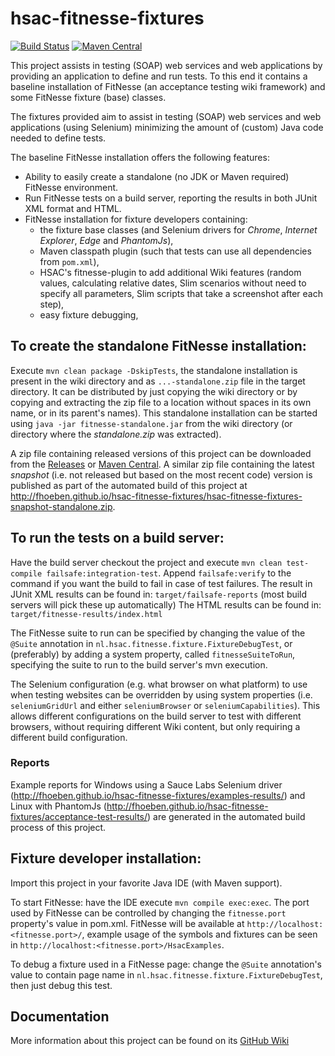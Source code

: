 # hsac-fitnesse-fixtures
[![Build Status](https://travis-ci.org/fhoeben/hsac-fitnesse-fixtures.svg?branch=master)](https://travis-ci.org/fhoeben/hsac-fitnesse-fixtures) [![Maven Central](https://img.shields.io/maven-central/v/nl.hsac/hsac-fitnesse-fixtures.svg?maxAge=86400)](https://mvnrepository.com/artifact/nl.hsac/hsac-fitnesse-fixtures)

This project assists in testing (SOAP) web services and web applications by providing an application to define and run tests. To this end it contains a baseline installation of FitNesse (an acceptance testing wiki framework) and some FitNesse fixture (base) classes.

The fixtures provided aim to assist in testing (SOAP) web services and web applications (using Selenium) minimizing the amount of (custom) Java code needed to define tests.

The baseline FitNesse installation offers the following features:
* Ability to easily create a standalone (no JDK or Maven required) FitNesse environment.
* Run FitNesse tests on a build server, reporting the results in both JUnit XML format and HTML.
* FitNesse installation for fixture developers containing:
    - the fixture base classes (and Selenium drivers for _Chrome_, _Internet Explorer_, _Edge_ and _PhantomJs_),
    - Maven classpath plugin (such that tests can use all dependencies from `pom.xml`),
    - HSAC's fitnesse-plugin to add additional Wiki features (random values, calculating relative dates,
      Slim scenarios without need to specify all parameters, Slim scripts that take a screenshot after each step),
    - easy fixture debugging,

## To create the standalone FitNesse installation:
Execute `mvn clean package -DskipTests`, the standalone installation is present in the wiki
directory and as `...-standalone.zip` file in the target directory. It can be distributed by just copying the wiki directory or by copying and extracting the zip file to a location without spaces in its own name, or in its parent's names).
This standalone installation can be started using `java -jar fitnesse-standalone.jar` from the wiki directory (or directory where the _standalone.zip_ was extracted).

A zip file containing released versions of this project can be downloaded from the [Releases](https://github.com/fhoeben/hsac-fitnesse-fixtures/releases) or [Maven Central](http://central.maven.org/maven2/nl/hsac/hsac-fitnesse-fixtures/).
A similar zip file containing the latest *snapshot* (i.e. not released but based on the most recent code) version is published as part of the automated build of this project at http://fhoeben.github.io/hsac-fitnesse-fixtures/hsac-fitnesse-fixtures-snapshot-standalone.zip.

## To run the tests on a build server:
Have the build server checkout the project and execute `mvn clean test-compile failsafe:integration-test`. Append `failsafe:verify` to the command if you want the build to fail in case of test failures.
The result in JUnit XML results can be found in: `target/failsafe-reports` (most build servers will pick these up automatically)
The HTML results can be found in: `target/fitnesse-results/index.html`

The FitNesse suite to run can be specified by changing the value of the `@Suite` annotation in `nl.hsac.fitnesse.fixture.FixtureDebugTest`, or (preferably) by adding a system property, called `fitnesseSuiteToRun`, specifying the suite to run to the build server's mvn execution.

The Selenium configuration (e.g. what browser on what platform) to use when testing websites can be overridden by using system properties (i.e. `seleniumGridUrl` and either `seleniumBrowser` or `seleniumCapabilities`).
This allows different configurations on the build server to test with different browsers, without requiring different Wiki content, but only requiring a different build configuration.

### Reports
Example reports for Windows using a Sauce Labs Selenium driver (http://fhoeben.github.io/hsac-fitnesse-fixtures/examples-results/) and Linux with PhantomJs (http://fhoeben.github.io/hsac-fitnesse-fixtures/acceptance-test-results/) are generated in the automated build process of this project.

## Fixture developer installation:
Import this project in your favorite Java IDE (with Maven support).

To start FitNesse: have the IDE execute `mvn compile exec:exec`. The port used by FitNesse can be controlled by changing the `fitnesse.port` property's value in pom.xml.
FitNesse will be available at `http://localhost:<fitnesse.port>/`, example usage of the symbols and fixtures can be seen in `http://localhost:<fitnesse.port>/HsacExamples`.

To debug a fixture used in a FitNesse page: change the `@Suite` annotation's value to contain page name in `nl.hsac.fitnesse.fixture.FixtureDebugTest`, then just debug this test.

## Documentation
More information about this project can be found on its [GitHub Wiki](https://github.com/fhoeben/hsac-fitnesse-fixtures/wiki)
